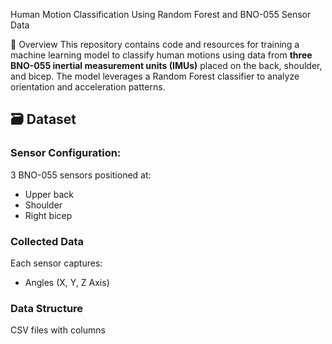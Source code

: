 Human Motion Classification Using Random Forest and BNO-055 Sensor Data

📖 Overview
This repository contains code and resources for training a machine learning model to classify human motions using data from **three BNO-055 inertial measurement units (IMUs)** placed on the back, shoulder, and bicep. The model leverages a Random Forest classifier to analyze orientation and acceleration patterns.

## 🗃️ Dataset
### Sensor Configuration:
3 BNO-055 sensors positioned at:
  - Upper back
  - Shoulder
  - Right bicep
  
### Collected Data
Each sensor captures:
- Angles (X, Y, Z Axis)
  
### Data Structure
CSV files with columns
